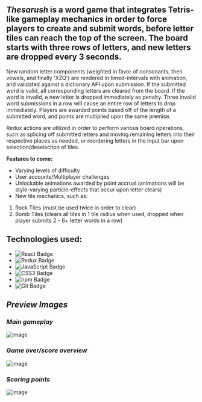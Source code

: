 ## _Thesarush_ is a word game that integrates Tetris-like gameplay mechanics in order to force players to create and submit words, before letter tiles can reach the top of the screen. The board starts with three rows of letters, and new letters are dropped every 3 seconds.

New random letter components (weighted in favor of consonants, then vowels, and finally 'XZQ') are rendered in timed-intervals with animation, and validated against a dictionary API upon submission. If the submitted word is valid, all corresponding letters are cleared from the board. If the word is invalid, a new letter is dropped immediately as penalty. Three invalid word submissions in a row will cause an entire row of letters to drop immediately. Players are awarded points based off of the length of a submitted word, and points are multiplied upon the same premise.

Redux actions are utilized in order to perform various board operations, such as splicing off submitted letters and moving remaining letters into their respective places as needed, or reordering letters in the input bar upon selection/deselection of tiles.

**Features to come:**
* Varying levels of difficulty
* User accounts/Multiplayer challenges
* Unlockable animations awarded by point accrual (animations will be style-varying particle-effects that occur upon letter clears)
* New tile mechanics, such as:
1. Rock Tiles (must be used twice in order to clear)
2. Bomb Tiles (clears all tiles in 1 tile radius when used, dropped when player submits 2 - 6+ letter words in a row)

## Technologies used:
* ![React Badge](https://img.shields.io/badge/React-61DAFB?logo=react&logoColor=000&style=flat)
* ![Redux Badge](https://img.shields.io/badge/Redux-764ABC?logo=redux&logoColor=fff&style=flat)
* ![JavaScript Badge](https://img.shields.io/badge/JavaScript-F7DF1E?logo=javascript&logoColor=000&style=flat)
* ![CSS3 Badge](https://img.shields.io/badge/CSS3-1572B6?logo=css3&logoColor=fff&style=flat)
* ![npm Badge](https://img.shields.io/badge/npm-CB3837?logo=npm&logoColor=fff&style=flat)
* ![Git Badge](https://img.shields.io/badge/Git-F05032?logo=git&logoColor=fff&style=flat)

## _Preview Images_

### _Main gameplay_
![image](https://user-images.githubusercontent.com/95946808/203442402-f0dfb890-c4fe-4265-b107-6849e6162d65.png)

### _Game over/score overview_
![image](https://user-images.githubusercontent.com/95946808/202935616-d84a2105-219f-4eb5-97be-e4fc3f64218b.png)

### _Scoring points_
![image](https://user-images.githubusercontent.com/95946808/203443450-408a3de6-ab4f-458e-96d4-e287b98116c1.png)
